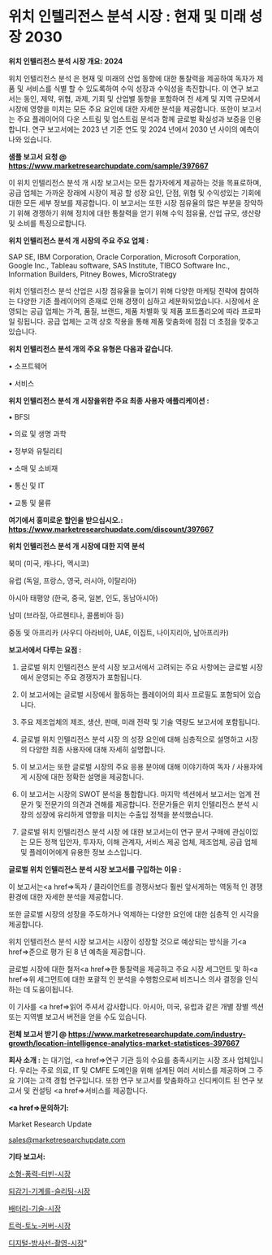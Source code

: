 # 위치 인텔리전스 분석 시장 : 현재 및 미래 성장 2030

<strong>위치 인텔리전스 분석 시장 개요: 2024</strong>

위치 인텔리전스 분석 은 현재 및 미래의 산업 동향에 대한 통찰력을 제공하여 독자가 제품 및 서비스를 식별 할 수 있도록하여 수익 성장과 수익성을 촉진합니다. 이 연구 보고서는 동인, 제약, 위협, 과제, 기회 및 산업별 동향을 포함하여 전 세계 및 지역 규모에서 시장에 영향을 미치는 모든 주요 요인에 대한 자세한 분석을 제공합니다. 또한이 보고서는 주요 플레이어의 다운 스트림 및 업스트림 분석과 함께 글로벌 확실성과 보증을 인용합니다. 연구 보고서에는 2023 년 기준 연도 및 2024 년에서 2030 년 사이의 예측이 나와 있습니다.



<strong>샘플 보고서 요청 @ <a href=https://www.marketresearchupdate.com/sample/397667>https://www.marketresearchupdate.com/sample/397667</a></strong>

이 위치 인텔리전스 분석 개 시장 보고서는 모든 참가자에게 제공하는 것을 목표로하며, 공급 업체는 가까운 장래에 시장이 제공 할 성장 요인, 단점, 위협 및 수익성있는 기회에 대한 모든 세부 정보를 제공합니다. 이 보고서는 또한 시장 점유율의 많은 부분을 장악하기 위해 경쟁하기 위해 정치에 대한 통찰력을 얻기 위해 수익 점유율, 산업 규모, 생산량 및 소비를 특징으로합니다.



<strong>위치 인텔리전스 분석 개 시장의 주요 주요 업체 :</strong>

SAP SE, IBM Corporation, Oracle Corporation, Microsoft Corporation, Google Inc., Tableau software, SAS Institute, TIBCO Software Inc., Information Builders, Pitney Bowes, MicroStrategy

위치 인텔리전스 분석 산업은 시장 점유율을 높이기 위해 다양한 마케팅 전략에 참여하는 다양한 기존 플레이어의 존재로 인해 경쟁이 심하고 세분화되었습니다. 시장에서 운영되는 공급 업체는 가격, 품질, 브랜드, 제품 차별화 및 제품 포트폴리오에 따라 프로파일 링됩니다. 공급 업체는 고객 상호 작용을 통해 제품 맞춤화에 점점 더 초점을 맞추고 있습니다.



<strong>위치 인텔리전스 분석 개의 주요 유형은 다음과 같습니다.</strong>

• 소프트웨어

• 서비스



<strong>위치 인텔리전스 분석 개 시장을위한 주요 최종 사용자 애플리케이션 :</strong>

• BFSI

• 의료 및 생명 과학

• 정부와 유틸리티

• 소매 및 소비재

• 통신 및 IT

• 교통 및 물류



<strong>여기에서 흥미로운 할인을 받으십시오.: <a href=https://www.marketresearchupdate.com/discount/397667>https://www.marketresearchupdate.com/discount/397667</a></strong>



<strong>위치 인텔리전스 분석 개 시장에 대한 지역 분석</strong>

북미 (미국, 캐나다, 멕시코)

유럽 (독일, 프랑스, 영국, 러시아, 이탈리아)

아시아 태평양 (한국, 중국, 일본, 인도, 동남아시아)

남미 (브라질, 아르헨티나, 콜롬비아 등)

중동 및 아프리카 (사우디 아라비아, UAE, 이집트, 나이지리아, 남아프리카)



<strong>보고서에서 다루는 요점 :</strong>

1. 글로벌 위치 인텔리전스 분석 시장 보고서에서 고려되는 주요 사항에는 글로벌 시장에서 운영되는 주요 경쟁자가 포함됩니다.

2. 이 보고서에는 글로벌 시장에서 활동하는 플레이어의 회사 프로필도 포함되어 있습니다.

3. 주요 제조업체의 제조, 생산, 판매, 미래 전략 및 기술 역량도 보고서에 포함됩니다.

4. 글로벌 위치 인텔리전스 분석 시장 의 성장 요인에 대해 심층적으로 설명하고 시장의 다양한 최종 사용자에 대해 자세히 설명합니다.

5. 이 보고서는 또한 글로벌 시장의 주요 응용 분야에 대해 이야기하여 독자 / 사용자에게 시장에 대한 정확한 설명을 제공합니다.

6. 이 보고서는 시장의 SWOT 분석을 통합합니다. 마지막 섹션에서 보고서는 업계 전문가 및 전문가의 의견과 견해를 제공합니다. 전문가들은 위치 인텔리전스 분석 시장의 성장에 유리하게 영향을 미치는 수출입 정책을 분석했습니다.

7. 글로벌 위치 인텔리전스 분석 시장 에 대한 보고서는이 연구 문서 구매에 관심이있는 모든 정책 입안자, 투자자, 이해 관계자, 서비스 제공 업체, 제조업체, 공급 업체 및 플레이어에게 유용한 정보 소스입니다.



<strong>글로벌 위치 인텔리전스 분석 시장 보고서를 구입하는 이유 :</strong>

이 보고서는<a href=>독자 / 클</a>라이언트를 경쟁사보다 훨씬 앞서게하는 역동적 인 경쟁 환경에 대한 자세한 분석을 제공합니다.

또한 글로벌 시장의 성장을 주도하거나 억제하는 다양한 요인에 대한 심층적 인 시각을 제공합니다.

위치 인텔리전스 분석 시장 보고서는 시장이 성장할 것으로 예상되는 방식을 기<a href=>준으로</a> 평가 된 8 년 예측을 제공합니다.

글로벌 시장에 대한 철저<a href=>한 통찰력</a>을 제공하고 주요 시장 세그먼트 및 하<a href=>위 세그</a>먼트에 대한 포괄적 인 분석을 수행함으로써 비즈니스 의사 결정을 인식하는 데 도움이됩니다.

이 기사를 <a href=>읽어 주</a>셔서 감사합니다. 아시아, 미국, 유럽과 같은 개별 장별 섹션 또는 지역별 보고서 버전을 얻을 수도 있습니다.



<strong>전체 보고서 받기 @ <a href=https://www.marketresearchupdate.com/industry-growth/location-intelligence-analytics-market-statistices-397667>https://www.marketresearchupdate.com/industry-growth/location-intelligence-analytics-market-statistices-397667</a></strong>



<strong>회사 소개 :</strong>
는 대기업, <a href=>연구 기</a>관 등의 수요를 충족시키는 시장 조사 업체입니다. 우리는 주로 의료, IT 및 CMFE 도메인을 위해 설계된 여러 서비스를 제공하며 그 주요 기여는 고객 경험 연구입니다. 또한 연구 보고서를 맞춤화하고 신디케이트 된 연구 보고서 및 컨설팅 <a href=>서비</a>스를 제공합니다.



<strong><a href=>문의하기:</a></strong>

Market Research Update

sales@marketresearchupdate.com



<strong>기타 보고서:</strong>

<a href=https://www.linkedin.com/pulse/소형-풍력-터빈-시장-경쟁-분석-및-성장-잠재력-2029-market-matrix-musings-analysis/>소형-풍력-터빈-시장</a>

<a href=https://www.linkedin.com/pulse/되감기-기계를-슬리팅-시장-현재-및-미래-성장-2029-survey-spotlight-pro-24-analysis-ak1zf/>되감기-기계를-슬리팅-시장</a>

<a href=https://www.linkedin.com/pulse/배터리-기술-시장-세분화-연구-및-목표-고객2029년-data-dive-diaries-24-analysis-e1gwf/>배터리-기술-시장</a>

<a href=https://www.linkedin.com/pulse/트럭-토노-커버-시장-경쟁-분석-및-성장-잠재력-2030-analytics-avenue-adventures-24-ana-2tfrf/>트럭-토노-커버-시장</a>

<a href=https://www.linkedin.com/pulse/디지털-방사선-촬영-시장-현재-및-미래-성장-2030-analytics-alchemy-360-analysis-vpwtf/>디지털-방사선-촬영-시장</a>"
